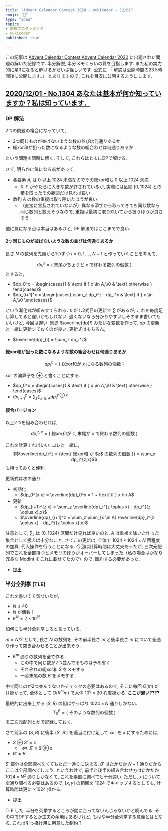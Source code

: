 ```yaml
---
title: "Advent Calendar Contest 2020 - yukicoder - 12/01"
emoji: "🍣"
type: "idea"
topics:
- 競技プログラミング
- yukicoder
published: true

---
```


この記事は [Advent Calendar Contest Advent Calendar 2020](https://adventar.org/calendars/5073) に出題された問題の解いた記録です.  半分解説, 半分メモくらいの質を目指します.  また私の実力的に星3になると解けるかだいぶ怪しいです.  公式に 「 解説は公開時間の23.5時間後に公開します。」 とありますので, これを目安に公開するようにします.

## [2020/12/01 - No.1304 あなたは基本が何か知っていますか？私は知っています．](https://yukicoder.me/problems/no/1304)

### DP 解法

2つの問題の複合になっていて,

- 2つ同じものが並ばないような数の並びは何通りあるか
- 総xor和が狙った数になるような数の組合わせは何通りあるか

という問題を同時に解く.  そして, これらはともにDPで解ける.

さて, 明らかに気になる点があって,

- 各要素 $A_i$ は 0 以上 1024 未満なのでその総xor和も 0 以上 1024 未満
    - $X,Y$ がやたらに大きな数が許されているが, 実際には区間 $[0, 1024)$ との積を取ったその範囲だけ見れば良い
- 数列 $A$ の数の重複は取り除いたほうが良い
    - （直接に言及されていないが）異なる添字から取ってきても同じ数なら同じ数列と数えそうなので, 重複は最初に取り除いてから扱うほうが良さそう

他に気になる点は本当はあるけど, DP 解法ではここまでで良い.

#### 2つ同じものが並ばないような数の並びは何通りあるか

長さ $N$ の数列を先頭から1つずつ $i=0,1,\ldots,N-1$ と作っていくことを考えて,

$$dp_i^x = (\text{ 末尾がちょうど $x$ で終わる数列の個数 })$$
とすると,

- $dp_0^x = \begin{cases}1 & \text{ if } x \in A,\\0 & \text{ otherwise } \end{cases}$
- $dp_{i+1}^x = \begin{cases} \sum_z dp_i^z - dp_i^x & \text{ if } x \in A,\\0 \end{cases}$

という漸化式が組み立てられる.
ただし2式目の更新で $\sum$ があるが, これを毎度足し算してると遅いかもしれない.
遅くないなら分かりやすいしそのまま書いてもいいけど, 今回は遅い.
別途 $\overline{dp}$ みたいな変数を作って, $dp$ の更新と一緒に更新シておくのが良い.
更新式はもちろん,

- $\overline{dp}_{i} = \sum_z dp_i^z$

#### 総xor和が狙った数になるような数の組合わせは何通りあるか

$$dp_i^x = (\text{ 総xor和が $x$ になる数列の個数 })$$

xor の演算子を $\oplus$ と書くことにする.

- $dp_0^x = \begin{cases}1 & \text{ if } x \in A,\\0 & \text{ otherwise } \end{cases}$
- $dp_{i+1}^{z} = \sum_z \sum_{x \in A} dp_i^{z \oplus x}$

#### 複合バージョン

以上2つを組み合わせれば,

$$dp_i^{z, x} = (\text{ 総xor和が $z$, 末尾が $x$ で終わる数列の個数 })$$

これを計算すればいい. コレと一緒に,
$$\overline{dp_i}^z = (\text{ 総xor和 が $z$ の数列の個数 }) = \sum_x dp_i^{z,x}$$
も持っておくと便利.

更新式は次の通り.

- 初期化
    - $dp_0^{x,x} = \overline{dp}_0^x = 1 ~ \text{ if } x \in A$
- 更新
    - $dp_{i+1}^{z,x} = \sum_z \overline{dp}_i^{z \oplus x} - dp_i^{{z \oplus x},x}$
    - $\overline{dp}_{i+1}^z = \sum_z \sum_{x \in A} \overline{dp}_i^{z \oplus x} - dp_i^{{z \oplus x},x}$

注意として, $\sum_z$ は $[0, 1024)$ 区間だけ見れば良いのと, $A$ は重複を除いた作った集合として扱えば十分なこと.
さてこの更新は, 全体で $1024 \times 1024 \times N$ 回程度の加算, 代入操作を行うことになる.
今回は計算時間は大丈夫だったが, 三次元配列でこれを全部持つとメモリのほうがオーバーしてしまった（私の場合はかなり冗長な ModInt をこれに載せてたので）ので, 節約する必要があった.

- [提出](https://yukicoder.me/submissions/587619)

### 半分全列挙 (TLE)

これを書いてて気づいたが,

- $N \leq 40$
- $N$ が偶数！
- $K^N \leq 2 \times 10^{15}$

如何にも半分全列挙しろと言っている.

$m=N/2$ として, 長さ $N$ の数列を, その前半長さ $m$ と後半長さ $m$ について全通り作って突き合わせることが出来そう.

- $K^m$ 通りの数列を全て作る
    - この中で同じ数が2つ並んでるものは予め省く
    - それぞれの総xor和 $S$ をメモする
    - 一番末尾の数 $B$ をメモする

中で同じのが2つ並んでないかチェックの必要はあるので, そこに毎回 $O(m)$ だけ掛かって, 全体として $O(K^m m)$ で大体 $10^8 \times 20$ 程度掛かる.  __ここが遅い????__

最終的に出来上がる $(S,B)$ の組はやっぱり $1024 \times N$ 通りしかない.
$$T_S^B = (\text{ そのような数列の個数 })$$
を二次元配列とかで記録しておく.

さて前半の $(S,B)$ に後半 $(S',B')$ を適当に付け足して xor を $x$ にするためには,

- $S \oplus S' = x$
    - $\iff S' = S \oplus x$
- $B' \ne B$

$S'$ 部分は全部調べなくてもただ一通りに決まる.  $B'$ はたかだか $N-1$ 通りだからここは全部調べてしまう.  というわけで, 前半と後半の組み合わせ方はたかだか $1024 \times N^2$ 通りしかなくて, これを素直に調べても十分速い.
ただし, $x$ について全通り調べる必要はあるので, $[x,y]$ の範囲を 1024 でキャップするとしても, 計算時間は更に $\times 1024$ 掛かる.

- [提出](https://yukicoder.me/submissions/587615)

TLE した. 半分を列挙するところが間に合ってないんじゃないかと睨んでる.
その中でDPするとか工夫の余地はあるけれど, もはや半分全列挙する意義とはとなる. これは引っ掛け用に用意した制約？
